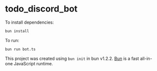 # todo_discord_bot

To install dependencies:

```bash
bun install
```

To run:

```bash
bun run bot.ts
```

This project was created using `bun init` in bun v1.2.2. [Bun](https://bun.sh) is a fast all-in-one JavaScript runtime.
